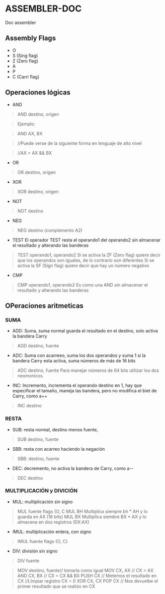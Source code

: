 # ASSEMBLER-DOC
Doc assembler
## Assembly Flags
- O
- S (Sing flag)
- Z (Zero flag)
- A
- P
- C (Carri flag)

## Operaciones lógicas
- AND
> AND destino, origen

> Ejemplo:

> AND AX, BX

> //Puede verse de la siguiente forma en lenguaje de alto nivel

> //AX = AX && BX

- OR
> OR destino, origen
- XOR
> XOR destino, origen
- NOT
> NOT destino
- NEG
> NEG destino (complemento A2)
- TEST
El operador TEST resta el operando1 del operando2 sin almacenar el resultado y alterando las banderas
> TEST operando1, operando2
Si se activa la ZF (Zero flag) quiere decir que los operandos son iguales, de lo contrario son diferentes
Si se activa la SF (Sign flag) quiere decir que hay un número negativo
- CMP

> CMP operando1, operando2
Es como una AND sin almacenar el resultado y alterando las banderas

## OPeraciones aritmeticas
### SUMA
- ADD: Suma, suma normal guarda el resultado en el destino, solo activa la bandera Carry
> ADD destino, fuente
- ADC: Suma con acarreeo, suma los dos operandos y suma 1 si la bandera Carry esta activa, suma números de más de 16 bits
> ADC destino, fuente
Para manejar números de 64 bits utilizar los dos neomonicos
- INC: Incremento, incrementa el operando destino en 1, hay que especificar el tamaño, maneja las bandera, pero no modifica el biet de Carry, como a++
> INC destino
### RESTA
- SUB: resta normal, destino menos fuente, 
> SUB destino, fuente
- SBB: resta con acarreo haciendo la negación
> SBB: destino, fuente
- DEC: decremento, no activa la bandera de Carry,  como a--
> DEC destino

### MULTIPLICACIÓN y DIVICIÓN
- MUL: multiplicación sin signo
> MUL fuente  flags {O, C
> MUL BH
Multiplica siempre bh * AH y lo guarda en AX (16 bits)
> MUL BX
Multiplica siembre BX * AX y lo almacena en dos registros (DX:AX)
- IMUL: multiplicación entera, con signo
> IMUL fuente  flags {O, C}
- DIV: división sin signo
> DIV fuente

> MOV destino, fuente// tomarla como igual
> MOV CX, AX // CX = AX
>AND CX, BX
>// CX = CX && BX
> PUSH CX // Metemos el resultado en CX
> //LImpiar registro CX = 0
> XOR CX, CX
> POP CX // Nos devuelbe el primer resultado que se realizo en CX
